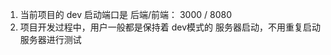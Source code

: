 <!--
 * @Date: 2025-10-30 09:52:27
 * @LastEditors: CZH
 * @LastEditTime: 2025-10-30 09:53:10
 * @FilePath: /lowCode_excel/.clinerules/beforeRun.md
-->


1. 当前项目的 dev 启动端口是 后端/前端： 3000 / 8080
2. 项目开发过程中，用户一般都是保持着 dev模式的 服务器启动，不用重复启动服务器进行测试